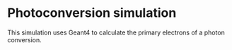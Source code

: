 # Photoconversion simulation

This simulation uses Geant4 to calculate the primary electrons of a photon conversion.